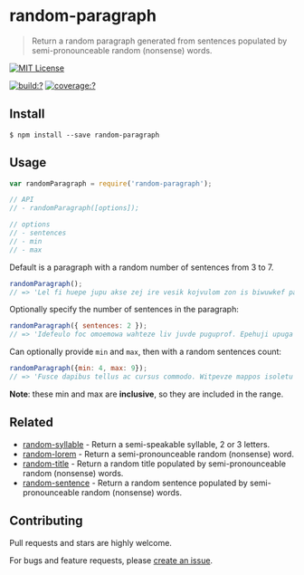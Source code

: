 # random-paragraph

> Return a random paragraph generated from sentences populated by semi-pronounceable random (nonsense) words.


[![MIT License](https://img.shields.io/badge/license-MIT_License-green.svg?style=flat-square)](https://github.com/mock-end/random-paragraph/blob/master/LICENSE)

[![build:?](https://img.shields.io/travis/mock-end/random-paragraph/master.svg?style=flat-square)](https://travis-ci.org/mock-end/random-paragraph)
[![coverage:?](https://img.shields.io/coveralls/mock-end/random-paragraph/master.svg?style=flat-square)](https://coveralls.io/github/mock-end/random-paragraph)


## Install

```
$ npm install --save random-paragraph
```

## Usage

```js
var randomParagraph = require('random-paragraph');

// API
// - randomParagraph([options]);

// options
// - sentences
// - min
// - max
```

Default is a paragraph with a random number of sentences from 3 to 7.

```js
randomParagraph();
// => 'Lel fi huepe jupu akse zej ire vesik kojvulom zon is biwuwkef pa. Uv hokivej voh ebu numdogi akolo hik uwlez ta vacev ofdaimi acunetum suvet uhdab ir soglazo ju pafbeb. Pub cezeh fuc kebamnul he ok luumoabi rawkig me fov pin zup biv risugra. Ralpunad apkomgib alnirciw akel wa lus wahfum burog buol vecotihe abadahoj ugolo wovki ucojal fec.'
```

Optionally specify the number of sentences in the paragraph:

```js
randomParagraph({ sentences: 2 });
// => 'Idefeulo foc omoemowa wahteze liv juvde puguprof. Epehuji upuga zige odfe igo sit pilamhul oto ukurecef.'
```

Can optionally provide `min` and `max`, then with a random sentences count:

```js
randomParagraph({min: 4, max: 9});
// => 'Fusce dapibus tellus ac cursus commodo. Witpevze mappos isoletu fo res bi geow pofin mu rupoho revzi utva ne. Waddik jeasmov cakgilta ficub up. Idefeulo foc omoemowa wahteze liv juvde puguprof. Epehuji upuga zige odfe igo sit pilamhul oto ukurecef.'
```

**Note**: these min and max are **inclusive**, so they are included in the range. 

## Related

- [random-syllable](https://github.com/mock-end/random-syllable) - Return a semi-speakable syllable, 2 or 3 letters.
- [random-lorem](https://github.com/mock-end/random-lorem) - Return a semi-pronounceable random (nonsense) word.
- [random-title](https://github.com/mock-end/random-title) - Return a random title populated by semi-pronounceable random (nonsense) words.
- [random-sentence](https://github.com/mock-end/random-sentence) - Return a random sentence populated by semi-pronounceable random (nonsense) words.


## Contributing

Pull requests and stars are highly welcome.

For bugs and feature requests, please [create an issue](https://github.com/mock-end/random-paragraph/issues/new).
